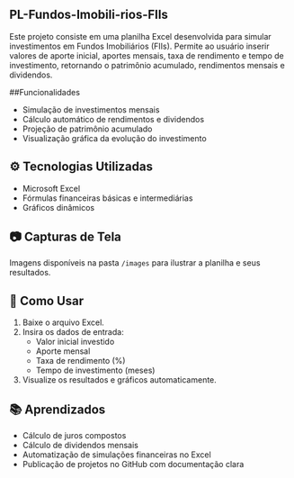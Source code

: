 ## PL-Fundos-Imobili-rios-FIIs
Este projeto consiste em uma planilha Excel desenvolvida para simular investimentos em Fundos Imobiliários (FIIs). Permite ao usuário inserir valores de aporte inicial, aportes mensais, taxa de rendimento e tempo de investimento, retornando o patrimônio acumulado, rendimentos mensais e dividendos.

##Funcionalidades
- Simulação de investimentos mensais
- Cálculo automático de rendimentos e dividendos
- Projeção de patrimônio acumulado
- Visualização gráfica da evolução do investimento

## ⚙️ Tecnologias Utilizadas
- Microsoft Excel
- Fórmulas financeiras básicas e intermediárias
- Gráficos dinâmicos

## 📷 Capturas de Tela
Imagens disponíveis na pasta `/images` para ilustrar a planilha e seus resultados.

## 🚀 Como Usar
1. Baixe o arquivo Excel.
2. Insira os dados de entrada:
   - Valor inicial investido
   - Aporte mensal
   - Taxa de rendimento (%)
   - Tempo de investimento (meses)
3. Visualize os resultados e gráficos automaticamente.

## 📚 Aprendizados
- Cálculo de juros compostos
- Cálculo de dividendos mensais
- Automatização de simulações financeiras no Excel
- Publicação de projetos no GitHub com documentação clara
